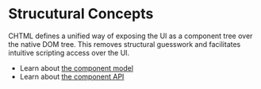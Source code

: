 # Strucutural Concepts

CHTML defines a unified way of exposing the UI as a component tree over the native DOM tree. This removes structural guesswork and facilitates intuitive scripting access over the UI.

* Learn about [the component model](the-component-model.md)
* Learn about [the component API](/chtml/guide/structural-concepts/chtml/guide/structural-concepts/the-component-api.md)

